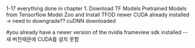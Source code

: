 1-17
everything done in chapter 1. Download TF Models Pretrained Models from Tensorflow Model Zoo and Install TFOD 
newer CUDA already installed -> need to downgrade??
cuDNN downloaded

#you already have a newer version of the nvidia frameview sdk installed   --새 버전때문에 CUDA를 설치 못함